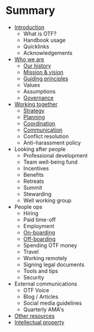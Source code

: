 # Summary

* [Introduction](README.md)
  * What is OTF?
  * Handbook usage
  * Quicklinks
  * Acknowledgements
* [Who we are](chapter1.md)
  * [Our history](our-history.md)
  * [Mission & vision](mission-and-vision.md)
  * [Guiding principles](guiding-principles.md)
  * Values
  * Assumptions
  * [Governance](governance.md)
* [Working together](working-together.md)
  * [Strategy](working-together/strategy.md)
  * [Planning](working-together/planning.md)
  * [Coordination](working-together/coordination.md)
  * [Communication](working-together/communication.md)
  * Conflict resolution
  * Anti-harassment policy
* Looking after people
  * Professional development
  * Team well-being fund
  * Incentives
  * Benefits
  * Retreats
  * Summit
  * Stewarding
  * Well working group
* People ops
  * Hiring
  * Paid time-off
  * Employment
  * [On-boarding](working-together/onboarding.md)
  * [Off-boarding](working-together/offboarding.md)
  * Spending OTF money
  * Travel
  * Working remotely
  * Signing legal documents
  * Tools and tips
  * Security
* External communications
  * OTF Voice
  * Blog / Articles
  * Social media guidelines
  * Quarterly AMA's
* [Other resources](other-guides.md)
* [Intellectual property](intellectual-property.md)



